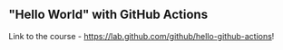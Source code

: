 ## "Hello World" with GitHub Actions

Link to the course - https://lab.github.com/github/hello-github-actions!
